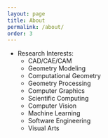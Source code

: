 ```yaml
---
layout: page
title: About
permalink: /about/
order: 3
---
```


* Research Interests:
  * CAD/CAE/CAM
  * Geometry Modeling
  * Computational Geometry
  * Geometry Processing
  * Computer Graphics
  * Scientific Computing
  * Computer Vision
  * Machine Learning
  * Software Engineering
  * Visual Arts
